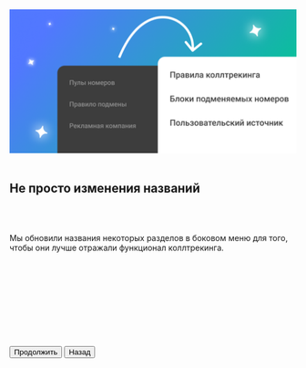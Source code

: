 <img src="ChangesImage.png" no_margin="true" />

<br>
<br>

## Не просто изменения названий 

<br>
<br>

Мы обновили названия некоторых разделов в боковом меню для того, чтобы они лучше отражали функционал коллтрекинга.

<br>
<br>
<br>
<br>
<br>
<br>
<br>
<br>

<button b_to="/ct2_to_ct3/Effectiveness.md" b_type="fill" b_theme="primary">Продолжить</button>
<button b_to="/ct2_to_ct3/CallTracking.md" b_type="outline" b_theme="secondary">Назад</button>